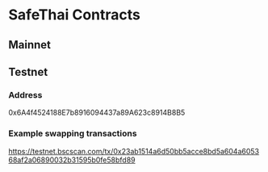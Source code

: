 # SafeThai Contracts

## Mainnet

## Testnet

### Address
0x6A4f4524188E7b8916094437a89A623c8914B8B5

### Example swapping transactions
https://testnet.bscscan.com/tx/0x23ab1514a6d50bb5acce8bd5a604a605368af2a06890032b31595b0fe58bfd89
